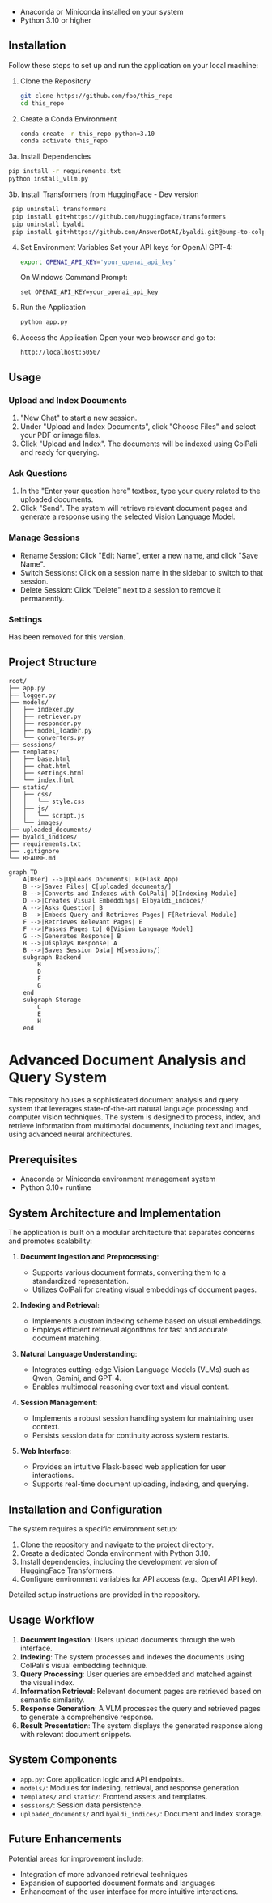 
- Anaconda or Miniconda installed on your system
- Python 3.10 or higher

## Installation
Follow these steps to set up and run the application on your local machine:

1. Clone the Repository
   ```bash
   git clone https://github.com/foo/this_repo
   cd this_repo
   ```

2. Create a Conda Environment
   ```bash
   conda create -n this_repo python=3.10
   conda activate this_repo
   ```

3a. Install Dependencies
   ```bash
   pip install -r requirements.txt
   python install_vllm.py
   ```

3b. Install Transformers from HuggingFace - Dev version
   ```bash
    pip uninstall transformers
    pip install git+https://github.com/huggingface/transformers
    pip uninstall byaldi
    pip install git+https://github.com/AnswerDotAI/byaldi.git@bump-to-colpali-engine-0.3.x
   ```

4. Set Environment Variables
   Set your API keys for OpenAI GPT-4:

   ```bash
   export OPENAI_API_KEY='your_openai_api_key'
   ```

   On Windows Command Prompt:

   ```console
   set OPENAI_API_KEY=your_openai_api_key
   ```

5. Run the Application
   ```bash
   python app.py
   ```

6. Access the Application
  Open your web browser and go to:
   ```
   http://localhost:5050/
   ```

## Usage
### Upload and Index Documents
1. "New Chat" to start a new session.
2. Under "Upload and Index Documents", click "Choose Files" and select your PDF or image files.
3. Click "Upload and Index". The documents will be indexed using ColPali and ready for querying.

### Ask Questions
1. In the "Enter your question here" textbox, type your query related to the uploaded documents.
2. Click "Send". The system will retrieve relevant document pages and generate a response using the selected Vision Language Model.

### Manage Sessions
- Rename Session: Click "Edit Name", enter a new name, and click "Save Name".
- Switch Sessions: Click on a session name in the sidebar to switch to that session.
- Delete Session: Click "Delete" next to a session to remove it permanently.

### Settings
Has been removed for this version.

## Project Structure
```
root/
├── app.py
├── logger.py
├── models/
│   ├── indexer.py
│   ├── retriever.py
│   ├── responder.py
│   ├── model_loader.py
│   └── converters.py
├── sessions/
├── templates/
│   ├── base.html
│   ├── chat.html
│   ├── settings.html
│   └── index.html
├── static/
│   ├── css/
│   │   └── style.css
│   ├── js/
│   │   └── script.js
│   └── images/
├── uploaded_documents/
├── byaldi_indices/
├── requirements.txt
├── .gitignore
└── README.md
```
```mermaid
graph TD
    A[User] -->|Uploads Documents| B(Flask App)
    B -->|Saves Files| C[uploaded_documents/]
    B -->|Converts and Indexes with ColPali| D[Indexing Module]
    D -->|Creates Visual Embeddings| E[byaldi_indices/]
    A -->|Asks Question| B
    B -->|Embeds Query and Retrieves Pages| F[Retrieval Module]
    F -->|Retrieves Relevant Pages| E
    F -->|Passes Pages to| G[Vision Language Model]
    G -->|Generates Response| B
    B -->|Displays Response| A
    B -->|Saves Session Data| H[sessions/]
    subgraph Backend
        B
        D
        F
        G
    end
    subgraph Storage
        C
        E
        H
    end
```


# Advanced Document Analysis and Query System

This repository houses a sophisticated document analysis and query system that leverages state-of-the-art natural language processing and computer vision techniques. The system is designed to process, index, and retrieve information from multimodal documents, including text and images, using advanced neural architectures.

## Prerequisites

- Anaconda or Miniconda environment management system
- Python 3.10+ runtime

## System Architecture and Implementation

The application is built on a modular architecture that separates concerns and promotes scalability:

1. **Document Ingestion and Preprocessing**: 
   - Supports various document formats, converting them to a standardized representation.
   - Utilizes ColPali for creating visual embeddings of document pages.

2. **Indexing and Retrieval**:
   - Implements a custom indexing scheme based on visual embeddings.
   - Employs efficient retrieval algorithms for fast and accurate document matching.

3. **Natural Language Understanding**:
   - Integrates cutting-edge Vision Language Models (VLMs) such as Qwen, Gemini, and GPT-4.
   - Enables multimodal reasoning over text and visual content.

4. **Session Management**:
   - Implements a robust session handling system for maintaining user context.
   - Persists session data for continuity across system restarts.

5. **Web Interface**:
   - Provides an intuitive Flask-based web application for user interactions.
   - Supports real-time document uploading, indexing, and querying.

## Installation and Configuration

The system requires a specific environment setup:

1. Clone the repository and navigate to the project directory.
2. Create a dedicated Conda environment with Python 3.10.
3. Install dependencies, including the development version of HuggingFace Transformers.
4. Configure environment variables for API access (e.g., OpenAI API key).

Detailed setup instructions are provided in the repository.

## Usage Workflow

1. **Document Ingestion**: Users upload documents through the web interface.
2. **Indexing**: The system processes and indexes the documents using ColPali's visual embedding technique.
3. **Query Processing**: User queries are embedded and matched against the visual index.
4. **Information Retrieval**: Relevant document pages are retrieved based on semantic similarity.
5. **Response Generation**: A VLM processes the query and retrieved pages to generate a comprehensive response.
6. **Result Presentation**: The system displays the generated response along with relevant document snippets.

## System Components

- `app.py`: Core application logic and API endpoints.
- `models/`: Modules for indexing, retrieval, and response generation.
- `templates/` and `static/`: Frontend assets and templates.
- `sessions/`: Session data persistence.
- `uploaded_documents/` and `byaldi_indices/`: Document and index storage.

## Future Enhancements

Potential areas for improvement include:
- Integration of more advanced retrieval techniques
- Expansion of supported document formats and languages
- Enhancement of the user interface for more intuitive interactions.


